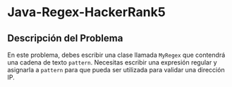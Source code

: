 # Java-Regex-HackerRank5

## Descripción del Problema

En este problema, debes escribir una clase llamada `MyRegex` que contendrá una cadena de texto `pattern`. Necesitas escribir una expresión regular y asignarla a `pattern` para que pueda ser utilizada para validar una dirección IP. 

